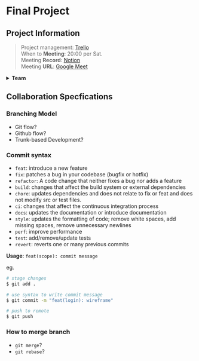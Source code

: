 # Final Project
## Project Information
> Project management: [Trello]()<br>
> When to **Meeting**: 20:00 per Sat.<br>
> Meeting **Record**: [Notion](https://www.notion.so/Final-Project-11531c02fb3f80cd8e37c8d0b8f6802e?pvs=4)<br>
> Meeting **URL**: [Google Meet](https://meet.google.com/vwa-iikc-fku)

<details><summary><b>Team</b></summary>

- 資科三 [__劉子宏__](https://github.com/EricLiu750501) 組長
- 資科四 [__潘煜智__](https://github.com/YCNeo718)
- 資科四 [__鄭睿宏__](https://github.com/RyanCheng98153)
- 資科三 [__黃蓉容__](https://github.com/Zhong220)
</details>

## Collaboration Specfications

### Branching Model
- Git flow?
- Github flow?
- Trunk-based Development?

### Commit syntax
- `feat`: introduce a new feature
- `fix`: patches a bug in your codebase (bugfix or hotfix)
- `refactor`: A code change that neither fixes a bug nor adds a feature
- `build`: changes that affect the build system or external dependencies
- `chore`: updates dependencies and does not relate to fix or feat and does not modify src or test files.
- `ci`: changes that affect the continuous integration process
- `docs`: updates the documentation or introduce documentation
- `style`: updates the formatting of code; remove white spaces, add missing spaces, remove unnecessary newlines
- `perf`: improve performance
- `test`: add/remove/update tests
- `revert`: reverts one or many previous commits
  
__Usage__: `feat(scope): commit message`

eg.
```bash
# stage changes
$ git add .

# use syntax to write commit message
$ git commit -m "feat(login): wireframe"

# push to remote
$ git push
```

### How to merge branch
- `git merge`?
- `git rebase`?